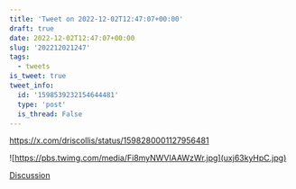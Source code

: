 ```yaml
---
title: 'Tweet on 2022-12-02T12:47:07+00:00'
draft: true
date: 2022-12-02T12:47:07+00:00
slug: '202212021247'
tags:
  - tweets
is_tweet: true
tweet_info:
  id: '1598539232154644481'
  type: 'post'
  is_thread: False
---
```




<https://x.com/driscollis/status/1598280001127956481> 

![https://pbs.twimg.com/media/Fi8myNWVIAAWzWr.jpg](uxj63kyHpC.jpg)

[Discussion](https://x.com/sytelus/status/1598539232154644481)
